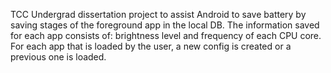 TCC
Undergrad dissertation project to assist Android to save battery by saving stages of the foreground app in the local DB. The information saved for each app consists of: brightness level and frequency of each CPU core. For each app that is loaded by the user, a new config is created or a previous one is loaded.
